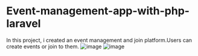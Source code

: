 # Event-management-app-with-php-laravel
In this project, i created an event management and join platform.Users can create events or join to them.
![image](https://github.com/user-attachments/assets/4b0d694c-880c-4e38-abbb-ce76534b7d76)
![image](https://github.com/user-attachments/assets/df8deb1c-b195-41f5-a296-37a8138521e4)
